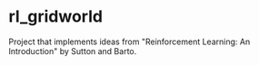 # rl_gridworld
Project that implements ideas from  "Reinforcement Learning: An Introduction" by Sutton and Barto.

